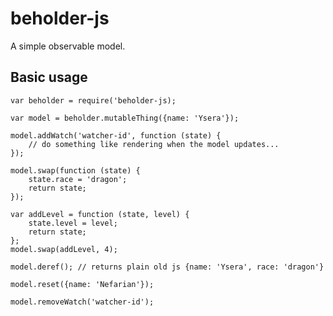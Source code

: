 # beholder-js
A simple observable model.

## Basic usage

    var beholder = require('beholder-js);
    
    var model = beholder.mutableThing({name: 'Ysera'});
    
    model.addWatch('watcher-id', function (state) {
        // do something like rendering when the model updates...
    });
    
    model.swap(function (state) {
        state.race = 'dragon';
        return state;
    });
    
    var addLevel = function (state, level) {
        state.level = level;
        return state;
    };
    model.swap(addLevel, 4);
    
    model.deref(); // returns plain old js {name: 'Ysera', race: 'dragon'}
    
    model.reset({name: 'Nefarian'});
    
    model.removeWatch('watcher-id');
    
    
    
    
    

